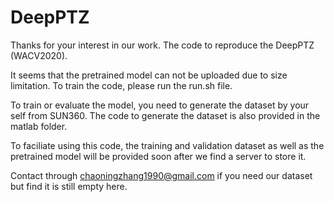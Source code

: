 # DeepPTZ
Thanks for your interest in our work.
The code to reproduce the DeepPTZ (WACV2020).

It seems that the pretrained model can not be uploaded due to size limitation.
To train the code, please run the run.sh file.

To train or evaluate the model, you need to generate the dataset by your self from SUN360.
The code to generate the dataset is also provided in the matlab folder.

To faciliate using this code, the training and validation dataset as well as the pretrained model will be provided soon after we find a server to store it.

Contact through chaoningzhang1990@gmail.com if you need our dataset but find it is still empty here.
